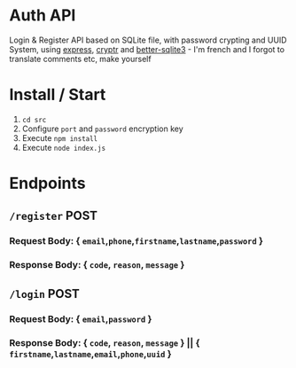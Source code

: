 # Auth API
Login &amp; Register API based on SQLite file, with password crypting and UUID System, using [express](https://www.npmjs.com/package/express), [cryptr](https://www.npmjs.com/package/cryptr) and [better-sqlite3](https://www.npmjs.com/package/better-sqlite3) - I'm french and I forgot to translate comments etc, make yourself

# Install / Start
1. `cd src` 
2. Configure `port` and `password` encryption key
3. Execute `npm install`
4. Execute `node index.js`

# Endpoints
## `/register` POST
### Request Body: { `email`,`phone`,`firstname`,`lastname`,`password` }
### Response Body: { `code`, `reason`, `message` }
## `/login` POST
### Request Body: { `email`,`password` }
### Response Body: { `code`, `reason`, `message` } || { `firstname`,`lastname`,`email`,`phone`,`uuid` }
